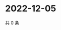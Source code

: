 # 2022-12-05

共 0 条

<!-- BEGIN WEIBO -->
<!-- 最后更新时间 Mon Dec 05 2022 03:10:57 GMT+0800 (China Standard Time) -->

<!-- END WEIBO -->
